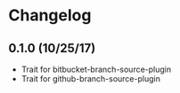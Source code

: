 # Changelog

## 0.1.0 (10/25/17)

* Trait for bitbucket-branch-source-plugin
* Trait for github-branch-source-plugin
